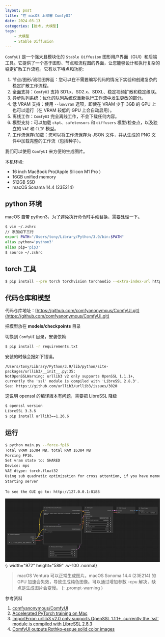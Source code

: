 ```yaml
---
layout: post
title: "在 macOS 上部署 ComfyUI"
date: 2024-03-13
categories: [技术, 大模型]
tags: 
    - 大模型
    - Stable Diffusion
---
```


`ComfyUI` 是一个强大且模块化的 `Stable Diffusion` 图形用户界面（GUI）和后端工具。它提供了一个基于图形、节点和流程图的界面，让您能够设计和执行复杂的稳定扩散工作流程。它有以下特点和功能:
1. 节点/图形/流程图界面：您可以在不需要编写代码的情况下实验和创建复杂的稳定扩散工作流程。
2. 全面支持：`ComfyUI` 支持 SD1.x、SD2.x、SDXL、稳定视频扩散和稳定级联。
3. 异步队列系统：优化的队列系统仅重新执行工作流中发生更改的部分。
4. 低 VRAM 支持：使用 `--lowvram` 选项，即使在 VRAM 少于 3GB 的 GPU 上也可以运行（在 VRAM 较低的 GPU 上会自动启用）。
5. 离线工作：`ComfyUI` 完全离线工作，不会下载任何内容。
6. 模型支持：可以加载 `ckpt`、`safetensors` 和 `diffusers` 模型/检查点，以及独立的 `VAE` 和 `CLIP` 模型。
7. 工作流保存/加载：您可以将工作流保存为 JSON 文件，并从生成的 PNG 文件中加载完整的工作流（包括种子）。

我们可以使用 `ComfyUI` 来方便的生成图片。

本机环境:
- 16 inch MacBook Pro(Apple Silicon M1 Pro )
- 16GB unified memory
- 512GB SSD
- macOS Sonama 14.4 (23E214)

## python 环境
macOS 自带 python3，为了避免执行命令时手动替换，需要处理一下。
```bash
$ vim ~/.zshrc
// 添加如下三行
export PATH="/Users/tony/Library/Python/3.9/bin:$PATH"
alias python='python3'
alias pip='pip3'
$ source ~/.zshrc
```

## torch 工具
```bash
$ pip install --pre torch torchvision torchaudio --extra-index-url https://download.pytorch.org/whl/nightly/cpu
```

## 代码仓库和模型
代码仓库地址：[https://github.com/comfyanonymous/ComfyUI.git](https://github.com/comfyanonymous/ComfyUI.git)

把模型放在 **models/checkpoints** 目录

切换到 `ComfyUI` 目录，安装依赖

```bash
$ pip install -r requirements.txt
```

安装的时候会报如下错误。
```
/Users/tony/Library/Python/3.9/lib/python/site-packages/urllib3/__init__.py:35: 
NotOpenSSLWarning: urllib3 v2 only supports OpenSSL 1.1.1+, 
currently the 'ssl' module is compiled with 'LibreSSL 2.8.3'. 
See: https://github.com/urllib3/urllib3/issues/3020
```

这说明 openssl 的编译版本有问题，需要把 LibreSSL 降级
```bash
$ openssl version
LibreSSL 3.3.6
$ pip install urllib3==1.26.6
```

## 运行
```bash
$ python main.py --force-fp16
Total VRAM 16384 MB, total RAM 16384 MB
Forcing FP16.
Set vram state to: SHARED
Device: mps
VAE dtype: torch.float32
Using sub quadratic optimization for cross attention, if you have memory or speed issues try using: --use-split-cross-attention
Starting server

To see the GUI go to: http://127.0.0.1:8188
```
![ComfyUI](/assets/img/post/post-2024-03-13/comfyUI.png){: width="972" height="589" .w-100 .normal}

> macOS Ventura 可以正常生成图片。macOS Sonoma 14.4 (23E214) 的 GPU 加速会失效，导致生成纯色图像。可以通过增加参数 -cpu 解决，缺点是生成图片会变慢。
{: .prompt-warning }


参考资料
1. [comfyanonymous/ComfyUI](https://github.com/comfyanonymous/ComfyUI.git)
2. [Accelerated PyTorch training on Mac](https://developer.apple.com/metal/pytorch/)
3. [ImportError: urllib3 v2.0 only supports OpenSSL 1.1.1+, currently the 'ssl' module is compiled with LibreSSL 2.8.3](https://stackoverflow.com/questions/76187256/importerror-urllib3-v2-0-only-supports-openssl-1-1-1-currently-the-ssl-modu)
4. [ComfyUI outputs Rothko-esque solid color images](https://github.com/comfyanonymous/ComfyUI/issues/2992)